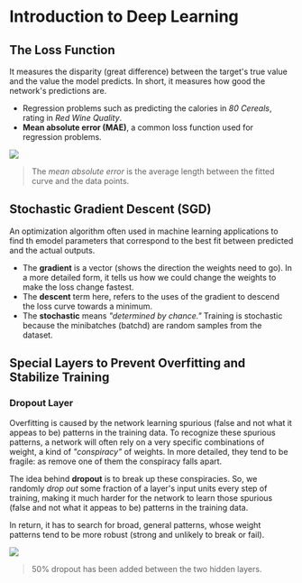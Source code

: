 # Introduction to Deep Learning

## The Loss Function
It measures the disparity (great difference) between the target's true value and the value the model predicts. In short, it measures how good the network's predictions are.
- Regression problems such as predicting the calories in *80 Cereals*, rating in *Red Wine Quality*.
- **Mean absolute error (MAE)**, a common loss function used for regression problems.

![](https://i.imgur.com/VDcvkZN.png)
> The *mean absolute error* is the average length between the fitted curve and the data points.


## Stochastic Gradient Descent (SGD)
An optimization algorithm often used in machine learning applications to find th emodel parameters that correspond to the best fit between predicted and the actual outputs.
- The **gradient** is a vector (shows the direction the weights need to go). In a more detailed form, it tells us how we could change the weights to make the loss change fastest.
- The **descent** term here, refers to the uses of the gradient to descend the loss curve towards a minimum.
- The **stochastic** means *"determined by chance."* Training is stochastic because the minibatches (batchd) are random samples from the dataset.

## Special Layers to Prevent Overfitting and Stabilize Training

### Dropout Layer
Overfitting is caused by the network learning spurious (false and not what it appeas to be) patterns in the training data. To recognize these spurious patterns, a network will often rely on a very specific combinations of weight, a kind of *"conspiracy"* of weights. In more detailed, they tend to be fragile: as remove one of them the conspiracy falls apart.

The idea behind **dropout** is to break up these conspiracies. So, we randomly *drop out* some fraction of a layer's input units every step of training, making it much harder for the network to learn those spurious (false and not what it appeas to be) patterns in the training data.

In return, it has to search for broad, general patterns, whose weight patterns tend to be more robust (strong and unlikely to break or fail).

![](https://i.imgur.com/a86utxY.gif)
> 50% dropout has been added between the two hidden layers.

